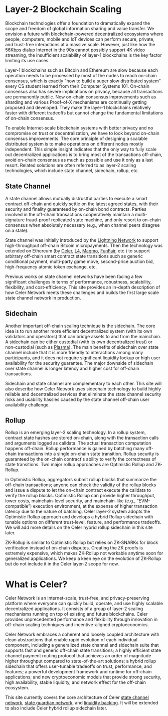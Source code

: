 # Layer-2 Blockchain Scaling

Blockchain technologies offer a foundation to dramatically expand the scope and freedom of global information sharing and value transfer. We envision a future with blockchain-powered decentralized ecosystems where people, computers, mobile and IoT devices can perform secure, private, and trust-free interactions at a massive scale. However, just like how the 56Kbps dialup Internet in the 90s cannot possibly support 4K video streaming, the insufficient scalability of layer-1 blockchains is the key factor limiting its use cases.

Layer-1 blockchains such as Bitcoin and Ethereum are slow because each operation needs to be processed by most of the nodes to reach on-chain consensus, which is exactly "how to build a super slow distributed system" every CS student learned from their Computer Systems 101. On-chain consensus also has severe implications on privacy, because all transactions are permanently public. New on-chain consensus improvements such as sharding and various Proof-of-X mechanisms are continually getting proposed and developed. They make the layer-1 blockchains relatively faster with different tradeoffs but cannot change the fundamental limitations of on-chain consensus.

To enable Internet-scale blockchain systems with better privacy and no compromise on trust or decentralization, we have to look beyond on-chain consensus improvements. The core principle of designing a scalable distributed system is to make operations on different nodes mostly independent. This simple insight indicates that the only way to fully scale out decentralized applications is to bring most of the transactions off-chain, avoid on-chain consensus as much as possible and use it only as a last resort. Related solutions are often referred to as layer-2 scaling technologies, which include state channel, sidechain, rollup, etc.

## State Channel

A state channel allows mutually distrustful parties to execute a smart contract off-chain and quickly settle on the latest agreed states, with their security and finality guaranteed by on-chain bond contracts. Parties involved in the off-chain transactions cooperatively maintain a multi-signature fraud-proof replicated state machine, and only resort to on-chain consensus when absolutely necessary (e.g., when channel peers disagree on a state).

State channel was initially introduced by the [Lightning Network](https://lightning.network) to support high-throughput off-chain Bitcoin micropayments. Then the technology was extended on Ethereum (by [Celer](https://www.celer.network), [L4](https://l4.ventures/), [Magmo](https://magmo.com), [FunFair](https://funfair.io), etc.) to support arbitrary off-chain smart contract state transitions such as generic conditional payment, multi-party game move, second-price auction bid, high-frequency atomic token exchange, etc.

Previous works on state channel networks have been facing a few significant challenges in terms of performance, robustness, scalability, flexibility, and cost-efficiency. This site provides an in-depth description of how Celer Network meets these challenges and builds the first large scale state channel network in production.

## Sidechain

Another important off-chain scaling technique is the sidechain. The core idea is to run another more efficient decentralized system (with its own validators and operators) that can bridge assets to and from the mainchain. A sidechain can be either custodial (with its own decentralized trust) or non-custodial (such as [Plasma](https://www.learnplasma.org/en/)). The main benefits of sidechain over state channel include that it is more friendly to interactions among many participants, and it does not require significant liquidity lockup or high user availability for the security guarantee. The major downside of sidechain over state channel is longer latency and higher cost for off-chain transactions.

Sidechain and state channel are complementary to each other. This site will also describe how Celer Network uses sidechain technology to build highly reliable and decentralized services that eliminate the state channel security risks and usability hassles caused by the state channel off-chain user availability challenge.

## Rollup

Rollup is an emerging layer-2 scaling technology. In a rollup system, contract state hashes are stored on-chain, along with the transaction calls and arguments logged as calldata. The actual transaction computation happens off-chain. Rollup performance is gained by batching many off-chain transactions into a single on-chain state transition. Rollup security is guaranteed by the on-chain contract's ability to verify the correctness of state transitions. Two major rollup approaches are Optimistic Rollup and ZK-Rollup. 

In Optimistic Rollup, aggregators submit rollup blocks that summarize the off-chain transactions; anyone can check the validity of the rollup blocks and issue a dispute to let the on-chain contract execute the calldata to verify the rollup blocks. Optimistic Rollup can provide higher throughput, lower costs, mainchain-level security, and mainchain-like (e.g., “EVM-compatible”) execution environment, at the expense of higher transaction latency due to the nature of batching. Celer layer-2 system adopts the Optimistic Rollup approach and develops a hybrid Rollup sidechain with tunable options on different trust-level, feature, and performance tradeoffs. We will add more details on the Celer hybrid rollup sidechain in this site later.

ZK-Rollup is similar to Optimistic Rollup but relies on ZK-SNARKs for block verification instead of on-chain disputes. Creating the ZK proofs is extremely expensive, which makes ZK-Rollup not workable anytime soon for generalized applications. We keep a keen eye on the evolution of ZK-Rollup but do not include it in the Celer layer-2 scope for now.

# What is Celer?

Celer Network is an Internet-scale, trust-free, and privacy-preserving platform where everyone can quickly build, operate, and use highly scalable decentralized applications. It consists of a group of layer-2 scaling mechanisms running on top of existing and future blockchains. Celer provides unprecedented performance and flexibility through innovation in off-chain scaling techniques and incentive-aligned cryptoeconomics.

Celer Network embraces a coherent and loosely coupled architecture with clean abstractions that enable rapid evolution of each individual component, including a generalized state channel and sidechain suite that supports fast and generic off-chain state transitions; a highly efficient state channel payment routing protocol that achieves an order of magnitude higher throughput compared to state-of-the-art solutions; a hybrid rollup sidechain that offers user-tunable tradeoffs on trust, performance, and features; a powerful development framework and runtime for off-chain applications; and new cryptoeconomic models that provide strong security, high availability, stable liquidity, and network effect for the off-chain ecosystem.

This site currently covers the core architecture of Celer [state channel network](../channel/overview.md), [state guardian network](../sgn/architecture.md), and [liquidity backing](../liquidity/backing.md). It will be extended to also include Celer hybrid rollup sidechain later.
